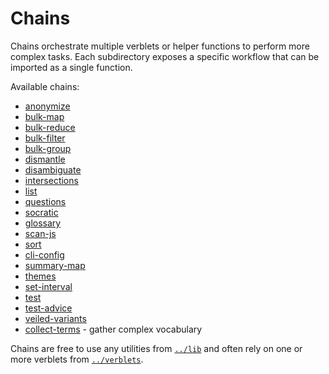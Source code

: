 # Chains

Chains orchestrate multiple verblets or helper functions to perform more complex tasks. Each subdirectory exposes a specific workflow that can be imported as a single function.

Available chains:

- [anonymize](./anonymize)
- [bulk-map](./bulk-map)
- [bulk-reduce](./bulk-reduce)
- [bulk-filter](./bulk-filter)
- [bulk-group](./bulk-group)
- [dismantle](./dismantle)
- [disambiguate](./disambiguate)
- [intersections](./intersections)
- [list](./list)
- [questions](./questions)
- [socratic](./socratic)
- [glossary](./glossary)
- [scan-js](./scan-js)
- [sort](./sort)
- [cli-config](./cli-config)
- [summary-map](./summary-map)
- [themes](./themes)
- [set-interval](./set-interval)
- [test](./test)
- [test-advice](./test-advice)
- [veiled-variants](./veiled-variants)
- [collect-terms](./collect-terms) - gather complex vocabulary

Chains are free to use any utilities from [`../lib`](../lib/README.md) and often rely on one or more verblets from [`../verblets`](../verblets/README.md).

